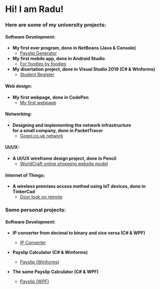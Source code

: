 <h1> Hi! I am Radu! </h1>

<h3> Here are some of my university projects: </h3>

<h4> Software Development: </h4>

- <b> My first ever program, done in NetBeans (Java & Console) </b>
	- [Payslip Generator](https://github.com/RaduVantu/PayslipGenerator)
- <b> My first mobile app, done in Android Studio </b>
	- [For foodies by foodies](https://github.com/RaduVantu/ForFoodiesByFoodies)
- <b> My disertation project, done in Visual Studio 2019 (C# & Winforms) </b>
	- [Student Register](https://github.com/RaduVantu/StudentRegister)

<h4> Web design: </h4>

- <b> My first webpage, done in CodePen </b>
	- [My first webpage](https://github.com/RaduVantu/MyFirstWebpage)

<h4> Networking: </h4>

- <b> Designing and implementing the network infrastructure <br/> 
      for a small company, done in PacketTracer </b>
	- [Gogol.co.uk network](https://github.com/RaduVantu/SmallNetworkInfrastructure)
	
<h4> UI/UX: </h4>

- <b> A UI/UX wireframe design project, done in Pencil </b>
	- [WorldCraft online shopping website model](https://github.com/RaduVantu/MyFirstUIDesignWireframes)
	
<h4> Internet of Things: </h4>

- <b> A wireless premises access method using IoT devices, done in TinkerCad </b>
	- [Door look on remote](https://github.com/RaduVantu/MyFirstIoTDevice)

<h3> Some personal projects: </h3>

<h4> Software Development: </h4>

- <b> IP converter from decimal to binary and vice versa (C# & WPF) </b>
	- [IP Converter](https://github.com/RaduVantu/IPConverter)

- <b> Payslip Calculator (C# & Winforms) </b>
	- [Payslip (Winforms)](https://github.com/RaduVantu/PayslipCalculator-Winforms)

- <b> The same Payslip Calculator (C# & WPF) </b>
	- [Payslip (WPF)](https://github.com/RaduVantu/PayslipCalculator-WPF)
